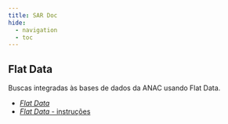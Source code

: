 ```yaml
---
title: SAR Doc
hide:
  - navigation
  - toc
---
```


## Flat Data

Buscas integradas às bases de dados da ANAC usando Flat Data. 

- [_Flat Data_](/docs/Ferramentas/Flat_Data/flat-data.md/)
- [_Flat Data_ - instruções](/docs/Ferramentas/Flat_Data/instrucoes-flat-data.md)
